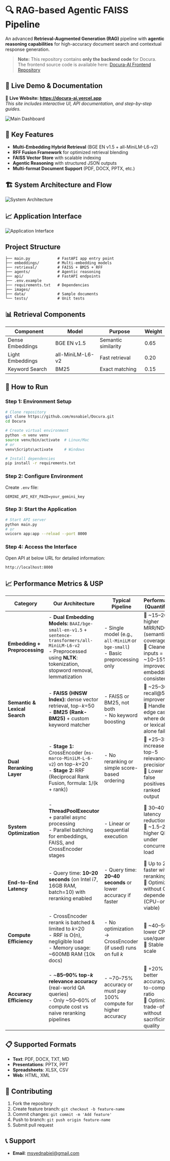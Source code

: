 # 🔍 RAG-based Agentic FAISS Pipeline

An advanced **Retrieval-Augmented Generation (RAG)** pipeline with **agentic reasoning capabilities** for high-accuracy document search and contextual response generation.

> **Note:** This repository contains **only the backend code** for Docura.  
> The frontend source code is available here: [Docura-AI Frontend Repository](https://github.com/msnabiel/Docura-AI)


## 📌 **Live Demo & Documentation**
🚀 **Live Website:** **https://docura-ai.vercel.app**  
_This site includes interactive UI, API documentation, and step-by-step guides._

![Main Dashboard](./images/dashboard.png)

## 🚀 Key Features

- **Multi-Embedding Hybrid Retrieval** (BGE EN v1.5 + all-MiniLM-L6-v2)
- **RFF Fusion Framework** for optimized retrieval blending
- **FAISS Vector Store** with scalable indexing
- **Agentic Reasoning** with structured JSON outputs
- **Multi-format Document Support** (PDF, DOCX, PPTX, etc.)

## 🏗 System Architecture and Flow

![System Architecture](./images/perfecto2.png)

## 📈 Application Interface
![Application Interface](./images/chat_interface.png)

## Project Structure
```
├── main.py            # FastAPI app entry point
├── embeddings/        # Multi-embedding models
├── retrieval/         # FAISS + BM25 + RFF
├── agents/            # Agentic reasoning
├── api/               # FastAPI endpoints
├── .env.example
├── requirements.txt   # Dependencies
├── images/
├── data/              # Sample documents
└── tests/             # Unit tests
```

## 📊 Retrieval Components

| Component | Model | Purpose | Weight |
|-----------|-------|---------|--------|
| Dense Embeddings | BGE EN v1.5 | Semantic similarity | 0.65 |
| Light Embeddings | all-MiniLM-L6-v2 | Fast retrieval | 0.20 |
| Keyword Search | BM25 | Exact matching | 0.15 |

## 🚀 How to Run

### Step 1: Environment Setup
```bash
# Clone repository
git clone https://github.com/msnabiel/Docura.git
cd Docura

# Create virtual environment
python -m venv venv
source venv/bin/activate  # Linux/Mac
# or
venv\Scripts\activate     # Windows

# Install dependencies
pip install -r requirements.txt
```

### Step 2: Configure Environment
Create `.env` file:
```env
GEMINI_API_KEY_PAID=your_gemini_key
```
### Step 3: Start the Application
```bash
# Start API server
python main.py
# or
uvicorn app:app --reload --port 8000
```

### Step 4: Access the Interface
Open API at below URL for detailed information: 
```bash 
http://localhost:8000
```


## 📈 Performance Metrics & USP

| Category                | Our Architecture                                                                                                                                                                              | Typical Pipeline                                                                                                   | Performance (Quantified)                                                                                                                                                 |
|-------------------------|-----------------------------------------------------------------------------------------------------------------------------------------------------------------------------------------------|----------------------------------------------------------------------------------------------------------------------|--------------------------------------------------------------------------------------------------------------------------------------------------------------------------|
| **Embedding + Preprocessing** | - **Dual Embedding Models:** `BAAI/bge-small-en-v1.5` + `sentence-transformers/all-MiniLM-L6-v2`<br>- Preprocessed using **NLTK**: tokenization, stopword removal, lemmatization | - Single model (e.g., `all-MiniLM` or `bge-small`)<br>- Basic preprocessing only                                    | 🔹 ~15–20% higher MRR/NDCG (semantic coverage)<br>🔹 Cleaner inputs = ~10–15% improved embedding consistency                                                               |
| **Semantic & Lexical Search** | - **FAISS (HNSW Index):** dense vector retrieval, top-*k*=50<br>- **BM25 (Rank-BM25)** + custom keyword matcher                                                                          | - FAISS or BM25, not both<br>- No keyword boosting                                                                  | 🔹 ~25–30% recall@50 improvement<br>🔹 Handles edge cases where dense or lexical alone fails                                                                               |
| **Dual Reranking Layer**      | - **Stage 1:** CrossEncoder (`ms-marco-MiniLM-L-6-v2`) on top-*k*=20<br>- **Stage 2:** RRF (Reciprocal Rank Fusion, formula: 1/(k + rank))                                               | - No reranking or simple score-based ordering                                                                       | 🔹 +25–35% increase in top-5 relevance precision<br>🔹 Lower false positives in ranked output                                                                              |
| **System Optimization**       | - **ThreadPoolExecutor** + parallel async processing<br>- Parallel batching for embeddings, FAISS, and CrossEncoder stages                                                             | - Linear or sequential execution                                                                                    | 🔹 30–40% latency reduction<br>🔹 ~1.5–2× higher QPS under concurrent load                                                                                                 |
| **End-to-End Latency**        | - Query time: **10–20 seconds** (on Intel i7, 16GB RAM, batch=10) with reranking enabled                                                                                                 | - Query time: **20–40 seconds** or lower accuracy if faster                                                         | 🔹 Up to 2× faster with reranking<br>🔹 Optimized without GPU dependency (CPU-only viable)                                                                                 |
| **Compute Efficiency**        | - CrossEncoder rerank is batched & limited to *k*=20<br>- RRF is O(n), negligible load<br>- Memory usage: ~600MB RAM (10k docs)                                                          | - No optimization → CrossEncoder (if used) runs on full *k*                                                         | 🔹 ~40–50% lower CPU use/query<br>🔹 Stable at scale                                                                                                                       |
| **Accuracy Efficiency**       | - ~**85–90% top-*k* relevance accuracy** (real-world QA queries)<br>- Only ~50–60% of compute cost vs naive reranking pipelines                                                         | - ~70–75% accuracy or must pay 100% compute for higher accuracy                                                     | 🔹 +20% better accuracy-to-compute ratio<br>🔹 Optimized trade-off without sacrificing quality                                                                             |


## 📋 Supported Formats

- **Text**: PDF, DOCX, TXT, MD
- **Presentations**: PPTX, PPT
- **Spreadsheets**: XLSX, CSV
- **Web**: HTML, XML

## 🤝 Contributing

1. Fork the repository
2. Create feature branch: `git checkout -b feature-name`
3. Commit changes: `git commit -m 'Add feature'`
4. Push to branch: `git push origin feature-name`
5. Submit pull request

## 📞 Support
- **Email**: msyednabiel@gmail.com